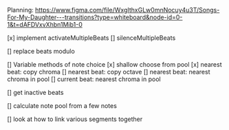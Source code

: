 Planning:
https://www.figma.com/file/WxgIthxGLw0mnNocuy4u3T/Songs-For-My-Daughter---transitions?type=whiteboard&node-id=0-1&t=dAFDVxvXhbn1Mib1-0

[x] implement activateMultipleBeats
[] silenceMultipleBeats

[] replace beats modulo

[] Variable methods of note choice
[x] shallow choose from pool
[x] nearest beat: copy chroma
[] nearest beat: copy octave
[] nearest beat: nearest chroma in pool
[] current beat: nearest chroma in pool

[] get inactive beats

[] calculate note pool from a few notes

[] look at how to link various segments together
